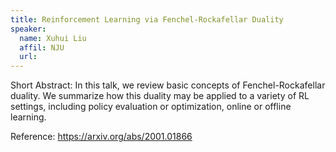 ```yaml
---
title: Reinforcement Learning via Fenchel-Rockafellar Duality
speaker:
  name: Xuhui Liu
  affil: NJU
  url: 
---
```


Short Abstract: In this talk, we review basic concepts of Fenchel-Rockafellar duality. We summarize how this duality may be applied to a variety of RL settings, including policy evaluation or optimization, online or offline learning. 

Reference:
https://arxiv.org/abs/2001.01866